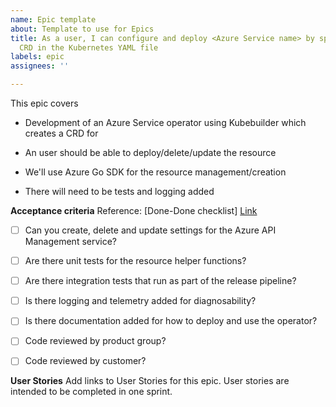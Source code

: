 ```yaml
---
name: Epic template
about: Template to use for Epics
title: As a user, I can configure and deploy <Azure Service name> by specifying a
  CRD in the Kubernetes YAML file
labels: epic
assignees: ''

---
```


This epic covers

- Development of an Azure Service operator using Kubebuilder which creates a CRD for <Azure service name>

- An user should be able to deploy/delete/update the resource

- We'll use Azure Go SDK for the resource management/creation

- There will need to be tests and logging added

**Acceptance criteria**
Reference: [Done-Done checklist] [Link](https://github.com/Microsoft/code-with-engineering-playbook/blob/master/Engineering/BestPractices/DoneDone.md)

- [ ] Can you create, delete and update settings for the Azure API Management service?

- [ ] Are there unit tests for the resource helper functions?

- [ ] Are there integration tests that run as part of the release pipeline?

- [ ] Is there logging and telemetry added for diagnosability?

- [ ] Is there documentation added for how to deploy and use the operator?

- [ ] Code reviewed by product group?

- [ ] Code reviewed by customer?

**User Stories**
Add links to User Stories for this epic. User stories are intended to be completed in one sprint.
